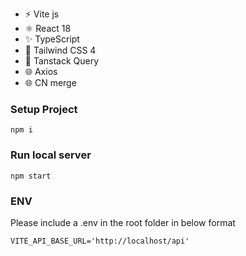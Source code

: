 - ⚡️ Vite js
- ⚛️ React 18
- ✨ TypeScript
- 💨 Tailwind CSS 4
- 🦀 Tanstack Query
- 🌐 Axios
- 🌐 CN merge

### Setup Project

```
npm i
```

### Run local server

```
npm start
```

### ENV

Please include a .env in the root folder in below format

```
VITE_API_BASE_URL='http://localhost/api'
```
